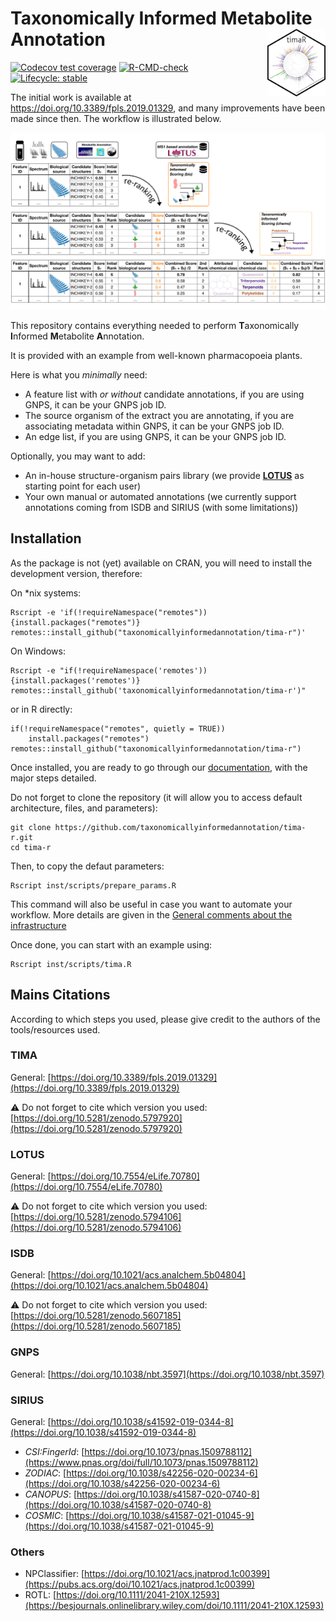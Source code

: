 # Taxonomically Informed Metabolite Annotation <img src='man/figures/logo.png' align="right" height="108" />

<!-- badges: start -->
[![Codecov test coverage](https://codecov.io/gh/taxonomicallyinformedannotation/tima-r/branch/main/graph/badge.svg)](https://app.codecov.io/gh/taxonomicallyinformedannotation/tima-r?branch=main)
[![R-CMD-check](https://github.com/taxonomicallyinformedannotation/tima-r/workflows/R-CMD-check/badge.svg)](https://github.com/taxonomicallyinformedannotation/tima-r/actions)
[![Lifecycle: stable](https://img.shields.io/badge/lifecycle-stable-brightgreen.svg)](https://lifecycle.r-lib.org/articles/stages.html#stable)
<!-- badges: end -->

The initial work is available at https://doi.org/10.3389/fpls.2019.01329, and many improvements have been made since then.
The workflow is illustrated below.

![Workflow](man/figures/tima.svg)

This repository contains everything needed to perform **T**axonomically **I**nformed **M**etabolite **A**nnotation.

It is provided with an example from well-known pharmacopoeia plants.

Here is what you *minimally* need:

- A feature list with *or without* candidate annotations, if you are using GNPS, it can be your GNPS job ID.
- The source organism of the extract you are annotating, if you are associating metadata within GNPS, it can be your
  GNPS job ID.
- An edge list, if you are using GNPS, it can be your GNPS job ID.

Optionally, you may want to add:

- An in-house structure-organism pairs library (we provide **[LOTUS](https://lotusnprod.github.io/lotus-manuscript/)** as starting point for each user)
- Your own manual or automated annotations (we currently support annotations coming from ISDB and SIRIUS (with some limitations))

## Installation

As the package is not (yet) available on CRAN, you will need to install the development version, therefore:

On *nix systems:
```shell
Rscript -e 'if(!requireNamespace("remotes")){install.packages("remotes")}
remotes::install_github("taxonomicallyinformedannotation/tima-r")'
```

On Windows:
```shell
Rscript -e "if(!requireNamespace('remotes')){install.packages('remotes')}
remotes::install_github('taxonomicallyinformedannotation/tima-r')"
```

or in R directly:

```shell
if(!requireNamespace("remotes", quietly = TRUE))
    install.packages("remotes")
remotes::install_github("taxonomicallyinformedannotation/tima-r")
```

Once installed, you are ready to go through our [documentation](https://taxonomicallyinformedannotation.github.io/tima-r/articles/), with the major steps detailed.

Do not forget to clone the repository (it will allow you to access default architecture, files, and parameters):

```shell
git clone https://github.com/taxonomicallyinformedannotation/tima-r.git
cd tima-r
```

Then, to copy the defaut parameters:

```shell
Rscript inst/scripts/prepare_params.R
```

This command will also be useful in case you want to automate your workflow.
More details are given in the [General comments about the infrastructure](https://taxonomicallyinformedannotation.github.io/tima-r/articles/I-intro.html)

Once done, you can start with an example using:

```shell
Rscript inst/scripts/tima.R
```

## Mains Citations

According to which steps you used, please give credit to the authors of the tools/resources used.

### TIMA 
General: [https://doi.org/10.3389/fpls.2019.01329](https://doi.org/10.3389/fpls.2019.01329)

⚠️ Do not forget to cite which version you used: [https://doi.org/10.5281/zenodo.5797920](https://doi.org/10.5281/zenodo.5797920) 

### LOTUS
General: [https://doi.org/10.7554/eLife.70780](https://doi.org/10.7554/eLife.70780)

⚠️ Do not forget to cite which version you used: [https://doi.org/10.5281/zenodo.5794106](https://doi.org/10.5281/zenodo.5794106) 

### ISDB
General: [https://doi.org/10.1021/acs.analchem.5b04804](https://doi.org/10.1021/acs.analchem.5b04804)

⚠️ Do not forget to cite which version you used: [https://doi.org/10.5281/zenodo.5607185](https://doi.org/10.5281/zenodo.5607185) 

### GNPS
General: [https://doi.org/10.1038/nbt.3597](https://doi.org/10.1038/nbt.3597)

### SIRIUS
General: [https://doi.org/10.1038/s41592-019-0344-8](https://doi.org/10.1038/s41592-019-0344-8)

  - *CSI:FingerId*: [https://doi.org/10.1073/pnas.1509788112](https://www.pnas.org/doi/full/10.1073/pnas.1509788112)
  - *ZODIAC*: [https://doi.org/10.1038/s42256-020-00234-6](https://doi.org/10.1038/s42256-020-00234-6)
  - *CANOPUS*: [https://doi.org/10.1038/s41587-020-0740-8](https://doi.org/10.1038/s41587-020-0740-8)
  - *COSMIC*: [https://doi.org/10.1038/s41587-021-01045-9](https://doi.org/10.1038/s41587-021-01045-9)

### Others
- NPClassifier: [https://doi.org/10.1021/acs.jnatprod.1c00399](https://pubs.acs.org/doi/10.1021/acs.jnatprod.1c00399)
- ROTL: [https://doi.org/10.1111/2041-210X.12593](https://besjournals.onlinelibrary.wiley.com/doi/10.1111/2041-210X.12593) 
